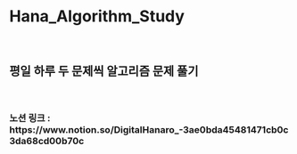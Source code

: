 ﻿# Hana_Algorithm_Study
 <br>
 <h2>평일 하루 두 문제씩 알고리즘 문제 풀기</h2>
 <br> 
 
 <h3>노션 링크 : https://www.notion.so/DigitalHanaro_-3ae0bda45481471cb0c3da68cd00b70c</h3>
